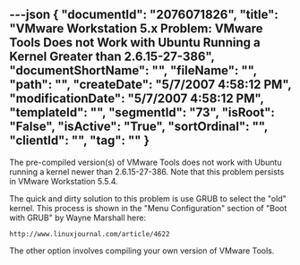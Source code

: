 ---json
{
  "documentId": "2076071826",
  "title": "VMware Workstation 5.x Problem: VMware Tools Does not Work with Ubuntu Running a Kernel Greater than 2.6.15-27-386",
  "documentShortName": "",
  "fileName": "",
  "path": "",
  "createDate": "5/7/2007 4:58:12 PM",
  "modificationDate": "5/7/2007 4:58:12 PM",
  "templateId": "",
  "segmentId": "73",
  "isRoot": "False",
  "isActive": "True",
  "sortOrdinal": "",
  "clientId": "",
  "tag": ""
}
---

The pre-compiled version(s) of VMware Tools does not work with Ubuntu running a kernel newer than 2.6.15-27-386. Note that this problem persists in VMware Workstation 5.5.4.

The quick and dirty solution to this problem is use GRUB to select the &quot;old&quot; kernel. This process is shown in the &quot;Menu Configuration&quot; section of &quot;Boot with GRUB&quot; by Wayne Marshall here:

    http://www.linuxjournal.com/article/4622

The other option involves compiling your own version of VMware Tools.
